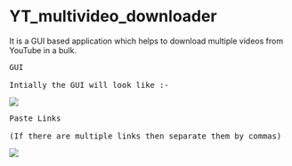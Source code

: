 # YT_multivideo_downloader
It is a GUI based application which helps to download multiple videos from YouTube in a bulk.
<pre>
GUI

Intially the GUI will look like :- 
</pre>
![](https://github.com/banerjeesatwik/YT_video_downloader/blob/main/images/1.GUI.jpeg)

<pre>
Paste Links

(If there are multiple links then separate them by commas)
</pre>

![](https://github.com/banerjeesatwik/YT_video_downloader/blob/main/images/2.Linkpaste.jpeg)


